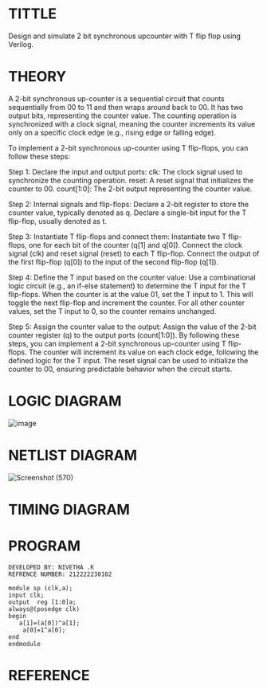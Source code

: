 # TITTLE

Design and simulate 2 bit synchronous upcounter with T flip flop using Verilog.

# THEORY

A 2-bit synchronous up-counter is a sequential circuit that counts sequentially from 00 to 11 and then wraps around back to 00. It has two output bits, representing the counter value. The counting operation is synchronized with a clock signal, meaning the counter increments its value only on a specific clock edge (e.g., rising edge or falling edge).

To implement a 2-bit synchronous up-counter using T flip-flops, you can follow these steps:

Step 1: Declare the input and output ports: clk: The clock signal used to synchronize the counting operation. reset: A reset signal that initializes the counter to 00. count[1:0]: The 2-bit output representing the counter value.

Step 2: Internal signals and flip-flops: Declare a 2-bit register to store the counter value, typically denoted as q. Declare a single-bit input for the T flip-flop, usually denoted as t.

Step 3: Instantiate T flip-flops and connect them: Instantiate two T flip-flops, one for each bit of the counter (q[1] and q[0]). Connect the clock signal (clk) and reset signal (reset) to each T flip-flop. Connect the output of the first flip-flop (q[0]) to the input of the second flip-flop (q[1]).

Step 4: Define the T input based on the counter value: Use a combinational logic circuit (e.g., an if-else statement) to determine the T input for the T flip-flops. When the counter is at the value 01, set the T input to 1. This will toggle the next flip-flop and increment the counter. For all other counter values, set the T input to 0, so the counter remains unchanged.

Step 5: Assign the counter value to the output: Assign the value of the 2-bit counter register (q) to the output ports (count[1:0]). By following these steps, you can implement a 2-bit synchronous up-counter using T flip-flops. The counter will increment its value on each clock edge, following the defined logic for the T input. The reset signal can be used to initialize the counter to 00, ensuring predictable behavior when the circuit starts.


# LOGIC DIAGRAM

![image](https://github.com/NivethaKumar30/Simulation-project--Digital-Electronics/assets/119559844/66456216-289d-4d25-bc6f-9558b30c986a)

# NETLIST DIAGRAM

![Screenshot (570)](https://github.com/NivethaKumar30/Simulation-project--Digital-Electronics/assets/119559844/8bcee6aa-71cb-434b-b016-47b9292394f7)

# TIMING DIAGRAM



# PROGRAM
```
DEVELOPED BY: NIVETHA .K
REFRENCE NUMBER: 212222230102

module sp (clk,a);
input clk;
output  reg [1:0]a;
always@(posedge clk)
begin
   a[1]=(a[0])^a[1];
	a[0]=1^a[0];
end
endmodule
```
# REFERENCE
